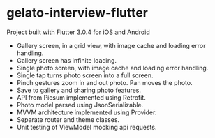 # gelato-interview-flutter

Project built with Flutter 3.0.4 for iOS and Android

- Gallery screen, in a grid view, with image cache and loading error handling.
- Gallery screen has infinite loading.
- Single photo screen, with image cache and loading error handling. 
- Single tap turns photo screen into a full screen.
- Pinch gestures zoom in and out photo. Pan moves the photo.
- Save to gallery and sharing photo features.
- API from Picsum implemented using Retrofit.
- Photo model parsed using JsonSerializable.
- MVVM architecture implemented using Provider.
- Separate router and theme classes.
- Unit testing of ViewModel mocking api requests.
